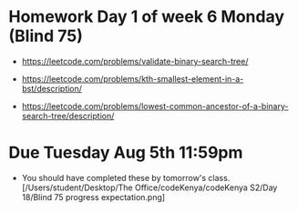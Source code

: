 # Homework Day 1 of week 6 Monday (Blind 75)

- https://leetcode.com/problems/validate-binary-search-tree/

- https://leetcode.com/problems/kth-smallest-element-in-a-bst/description/

- https://leetcode.com/problems/lowest-common-ancestor-of-a-binary-search-tree/description/


# Due Tuesday Aug 5th 11:59pm

- You should have completed these by tomorrow's class. [/Users/student/Desktop/The Office/codeKenya/codeKenya S2/Day 18/Blind 75 progress expectation.png]


